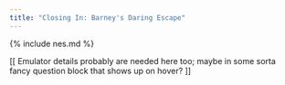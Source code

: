 ```yaml
---
title: "Closing In: Barney's Daring Escape"
---
```


{% include nes.md %}

[[ Emulator details probably are needed here too; maybe in some sorta fancy question block that shows up on hover? ]]
